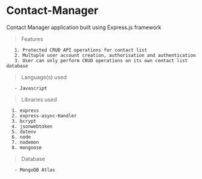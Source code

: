 # Contact-Manager
Contact Manager application built using Express.js framework 

>Features
```
   1. Protected CRUD API operations for contact list
   2. Multuple user account creation, authorisation and authentication 
   3. User can only perform CRUD operations on its own contact list database 
```

> Language(s) used

```
   - Javascript
```


> Libraries used

```
  1. express
  2. express-async-Handler
  3. bcrypt
  4. jsonwebtoken
  5. dotenv
  6. node
  7. nodemon
  8. mongoose 
```

> Database

```
   - MongoDB Atlas
```
